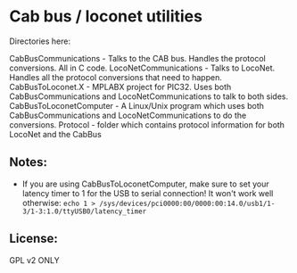 # Cab bus / loconet utilities

Directories here:

CabBusCommunications - Talks to the CAB bus.  Handles the protocol conversions.
  All in C code.
LocoNetCommunications - Talks to LocoNet.  Handles all the protocol
 conversions that need to happen.
CabBusToLoconet.X - MPLABX project for PIC32.  Uses both CabBusCommunications
 and LocoNetCommunications to talk to both sides.
CabBusToLoconetComputer - A Linux/Unix program which uses both 
 CabBusCommunications and LocoNetCommunications to do the conversions.
Protocol - folder which contains protocol information for both LocoNet and the CabBus

## Notes:
* If you are using CabBusToLoconetComputer, make sure to set your latency timer to 1
for the USB to serial connection!  It won't work well otherwise:
`echo 1 > /sys/devices/pci0000:00/0000:00:14.0/usb1/1-3/1-3:1.0/ttyUSB0/latency_timer`

## License:
 
 GPL v2 ONLY
